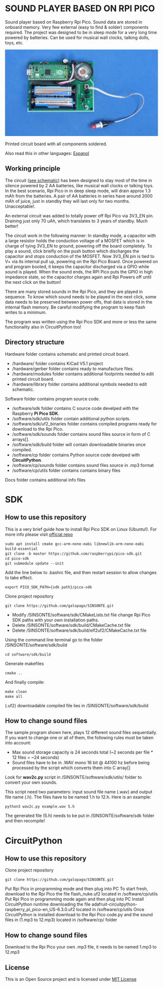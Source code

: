 # SOUND PLAYER BASED ON RPI PICO

Sound player based on Raspberry Rpi Pico. Sound data are stored in onboard memory. Very few external (easy to find & solder) components required. The project was designed to be in sleep mode for a very long time powered by batteries. Can be used for musical wall clocks, talking dolls, toys, etc.

![BOARD](/docs/sinsonte.png)

Printed circuit board with all components soldered.

Also read this in other languages: [Espanol](/docs/README.es.md)

## Working principle

The circuit ([see schematic](/docs/schematic.pdf)) has been designed to stay most of the time in silence powered by 2 AA batteries, like musical wall clocks or talking toys. In the best scenario, Rpi Pico in in deep sleep mode, will drain approx 1.3 mAh from the batteries. A pair of AA batteries in series have around 2000 mAh of juice, just in standby they will last only for two months. Unacceptable!.

An external circuit was added to totally power off Rpi Pico via 3V3_EN pin. Draining just only 70 uAh, which translates to 3 years of standby. Much better!

The circuit work in the following manner: In standby mode, a capacitor with a large resistor holds the conduction voltage of a MOSFET which is in charge of tying 3V3_EN to ground, powering off the board completely. To play a sound, click briefly on the push button which discharges the capacitor and stops conduction of the MOSFET. Now 3V3_EN pin is tied to V+ via its internal pull up, powering on the Rpi Pico Board. Once powered on and program booted, it keeps the capacitor discharged via a GPIO while sound is played. When the sound ends, the RPI Pico puts the GPIO in high impedance state, so the capacitor charges again and Rpi Powers off until the next click on the button!

There are many stored sounds in the Rpi Pico, and they are played in sequence. To know which sound needs to be played in the next click, some data needs to be preserved between power offs, that data is stored in the internal flash memory. Be careful modifying the program to keep flash writes to a minimum.

The program was written using the Rpi Pico SDK and more or less the same functionality also in CircuitPython too!


## Directory structure

Hardware folder contains schematic and printed circuit board.
* /hardware/ folder contains KiCad V5.1 project
* /hardware/gerber folder contains ready to manufacture files.
* /hardware/modules folder contains additional footprints needed to edit printed circuit board.
* /hardware/library folder contains additional symbols needed to edit schematic.

Software folder contains program source code.
* /software/sdk folder contains C source code develped with the Raspberry **Pi Pico SDK**.
* /software/sdk/utils folder contain additional python scripts.
* /software/sdk/uf2_binaries folder contains compiled programs ready for download to the Rpi Pico.
* /software/sdk/sounds folder contains sound files source in form of C arrays[].
* /software/sdk/build folder will contain downloadable binaries once compiled.
* /software/cp folder contains Python source code develped with **CircuitPython**.
* /software/cp/sounds folder contains sound files source in .mp3 format
* /software/cp/utils folder contains contains binary files

Docs folder contains additional info files

# SDK
## How to use this repository

This is a very brief guide how to install Rpi Pico SDK on Linux (Ubuntu!). For more info please visit [official repo](https://github.com/raspberrypi/pico-sdk)
~~~
sudo apt install cmake gcc-arm-none-eabi libnewlib-arm-none-eabi build-essential
git clone -b master https://github.com/raspberrypi/pico-sdk.git
cd pico-sdk
git submodule update --init
~~~
Add the line below to .bashrc file, and then restart session to allow changes to take effect.
~~~
export PICO_SDK_PATH={sdk path}/pico-sdk
~~~
Clone project repository
~~~
git clone https://github.com/galopago/SINSONTE.git
~~~
* Modify /SINSONTE/software/sdk/CMakeLists.txt file change Rpi Pico SDK paths with your own installation paths.
* Delete /SINSONTE/software/sdk/build/CMakeCache.txt file
* Delete /SINSONTE/software/sdk/build/elf2uf2/CMakeCache.txt file

Using the command line terminal go to the folder /SINSONTE/software/sdk/build
~~~
cd software/sdk/build
~~~
Generate makefiles
~~~
cmake ..
~~~
And finally compile:
~~~
make clean
make all
~~~
(.uf2) downloadable compiled file lies in /SINSONTE/software/sdk/build


## How to change sound files

The sample program shown here, plays 12 different sound files sequentially. If you want to change one or all of them, the following rules must be taken into account:

* Max sound storage capacity is 24 seconds total (~2 seconds per file * 12 files = ~24 seconds)
* Sound files have to be in .WAV mono 16 bit @ 44100 hz before being processed by the script which converts them into C array[]

Look for **wav2c.py** script in /SINSONTE/software/sdk/utils/ folder to convert your own sounds.

This script need two parameters: input sound file name (.wav) and output file name (.h). The files have to be named 1.h to 12.h. Here is an example:

~~~
python3 wav2c.py example.wav 5.h
~~~

The generated file (5.h) needs to be put in /SINSONTE/software/sdk folder and then recompile!

# CircuitPython
## How to use this repository
Clone project repository
~~~
git clone https://github.com/galopago/SINSONTE.git
~~~
Put Rpi Pico in programming mode and then plug into PC
To start fresh, download to the Rpi Pico the file flash_nuke.uf2 located in /software/cp/utils
Put Rpi Pico in programming mode again and then plug into PC
Install CircuitPython runtime downloading the file adafruit-circuitpython-raspberry_pi_pico-en_US-6.3.0.uf2 located in /software/cp/utils
Once CircuitPython is installed download to the Rpi Pico code.py and the sound files in (1.mp3 to 12.mp3) located in /software/cp/ folder

## How to change sound files
Download to the Rpi Pico your own .mp3 file, it needs to be named 1.mp3 to 12.mp3


## License
This is an Open Source project and is licensed under [MIT License](https://spdx.org/licenses/MIT.html)
